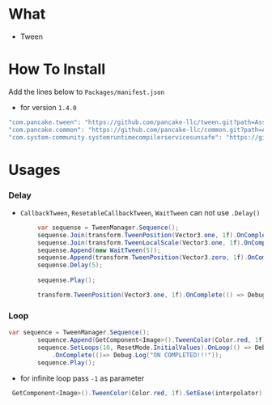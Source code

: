 # What
- Tween

# How To Install

Add the lines below to `Packages/manifest.json`

- for version `1.4.0`
```csharp
"com.pancake.tween": "https://github.com/pancake-llc/tween.git?path=Assets/_Root#1.4.0",
"com.pancake.common": "https://github.com/pancake-llc/common.git?path=Assets/_Root",
"com.system-community.systemruntimecompilerservicesunsafe": "https://github.com/system-community/SystemRuntimeCompilerServicesUnsafe.git?path=Assets/_Root#4.5.3",
```

# Usages

### Delay

- `CallbackTween`, `ResetableCallbackTween`, `WaitTween` can not use `.Delay()`

```csharp
        var sequense = TweenManager.Sequence();
        sequense.Join(transform.TweenPosition(Vector3.one, 1f).OnComplete(() => Debug.Log("DONE POSITION")));
        sequense.Join(transform.TweenLocalScale(Vector3.one, 1f).OnComplete(() => Debug.Log("DONE SCALE")));
        sequense.Append(new WaitTween(5));
        sequense.Append(transform.TweenPosition(Vector3.zero, 1f).OnComplete(() => Debug.Log("DONE POSITION BACK")));
        sequense.Delay(5);
        
        sequense.Play();
```

```csharp
        transform.TweenPosition(Vector3.one, 1f).OnComplete(() => Debug.Log("DONE POSITION")).Delay(5f).Play();
```

### Loop

```csharp
var sequence = TweenManager.Sequence();
        sequence.Append(GetComponent<Image>().TweenColor(Color.red, 1f));
        sequence.SetLoops(10, ResetMode.InitialValues).OnLoop(() => Debug.Log("LOOP SEQUENSE"))
            .OnComplete(()=> Debug.Log("ON COMPLETED!!!"));
        sequence.Play();
```

- for infinite loop pass `-1` as parameter
```csharp
 GetComponent<Image>().TweenColor(Color.red, 1f).SetEase(interpolator).SetLoops(-1, ResetMode.InitialValues).OnLoop(() => Debug.Log("LOOP")).Play();
```

